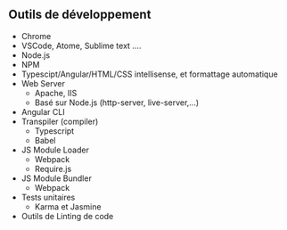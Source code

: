 ## Outils de développement 
* Chrome
* VSCode, Atome, Sublime text ....
* Node.js
* NPM
* Typescipt/Angular/HTML/CSS intellisense, et formattage automatique
* Web Server 
    - Apache, IIS
    - Basé sur Node.js (http-server, live-server,...)
* Angular CLI
* Transpiler (compiler)
    - Typescript
    - Babel
* JS Module Loader
    - Webpack
    - Require.js
* JS Module Bundler
    - Webpack
* Tests unitaires
    - Karma et Jasmine
* Outils de Linting de code